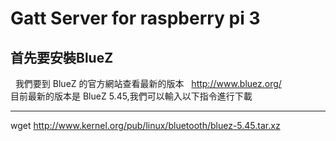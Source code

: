 # Gatt Server for raspberry pi 3
## 首先要安裝BlueZ  
  
我們要到 BlueZ 的官方網站查看最新的版本  
http://www.bluez.org/  
目前最新的版本是 BlueZ 5.45,我們可以輸入以下指令進行下載  

---
wget http://www.kernel.org/pub/linux/bluetooth/bluez-5.45.tar.xz
